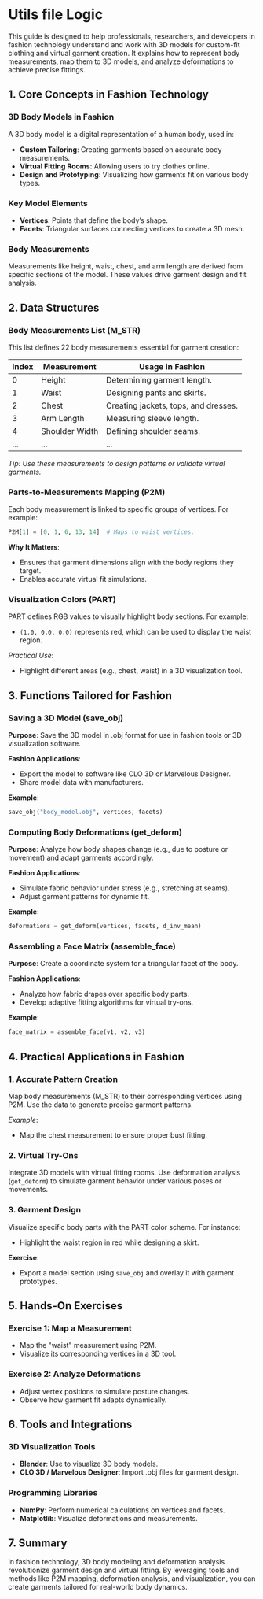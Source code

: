 # Utils file Logic

This guide is designed to help professionals, researchers, and developers in fashion technology understand and work with 3D models for custom-fit clothing and virtual garment creation. It explains how to represent body measurements, map them to 3D models, and analyze deformations to achieve precise fittings.

## 1. Core Concepts in Fashion Technology

### 3D Body Models in Fashion
A 3D body model is a digital representation of a human body, used in:
- **Custom Tailoring**: Creating garments based on accurate body measurements.
- **Virtual Fitting Rooms**: Allowing users to try clothes online.
- **Design and Prototyping**: Visualizing how garments fit on various body types.

### Key Model Elements
- **Vertices**: Points that define the body’s shape.
- **Facets**: Triangular surfaces connecting vertices to create a 3D mesh.

### Body Measurements
Measurements like height, waist, chest, and arm length are derived from specific sections of the model. These values drive garment design and fit analysis.

## 2. Data Structures

### Body Measurements List (M_STR)
This list defines 22 body measurements essential for garment creation:

| Index | Measurement     | Usage in Fashion                     |
|-------|-----------------|--------------------------------------|
| 0     | Height          | Determining garment length.          |
| 1     | Waist           | Designing pants and skirts.          |
| 2     | Chest           | Creating jackets, tops, and dresses. |
| 3     | Arm Length      | Measuring sleeve length.             |
| 4     | Shoulder Width  | Defining shoulder seams.             |
| ...   | ...             | ...                                  |

*Tip: Use these measurements to design patterns or validate virtual garments.*

### Parts-to-Measurements Mapping (P2M)
Each body measurement is linked to specific groups of vertices. For example:
```python
P2M[1] = [0, 1, 6, 13, 14]  # Maps to waist vertices.
```

**Why It Matters**:
- Ensures that garment dimensions align with the body regions they target.
- Enables accurate virtual fit simulations.

### Visualization Colors (PART)
PART defines RGB values to visually highlight body sections. For example:
- `(1.0, 0.0, 0.0)` represents red, which can be used to display the waist region.

*Practical Use*:
- Highlight different areas (e.g., chest, waist) in a 3D visualization tool.

## 3. Functions Tailored for Fashion

### Saving a 3D Model (save_obj)
**Purpose**: Save the 3D model in .obj format for use in fashion tools or 3D visualization software.

**Fashion Applications**:
- Export the model to software like CLO 3D or Marvelous Designer.
- Share model data with manufacturers.

**Example**:
```python
save_obj("body_model.obj", vertices, facets)
```

### Computing Body Deformations (get_deform)
**Purpose**: Analyze how body shapes change (e.g., due to posture or movement) and adapt garments accordingly.

**Fashion Applications**:
- Simulate fabric behavior under stress (e.g., stretching at seams).
- Adjust garment patterns for dynamic fit.

**Example**:
```python
deformations = get_deform(vertices, facets, d_inv_mean)
```

### Assembling a Face Matrix (assemble_face)
**Purpose**: Create a coordinate system for a triangular facet of the body.

**Fashion Applications**:
- Analyze how fabric drapes over specific body parts.
- Develop adaptive fitting algorithms for virtual try-ons.

**Example**:
```python
face_matrix = assemble_face(v1, v2, v3)
```

## 4. Practical Applications in Fashion

### 1. Accurate Pattern Creation
Map body measurements (M_STR) to their corresponding vertices using P2M. Use the data to generate precise garment patterns.

*Example*:
- Map the chest measurement to ensure proper bust fitting.

### 2. Virtual Try-Ons
Integrate 3D models with virtual fitting rooms. Use deformation analysis (`get_deform`) to simulate garment behavior under various poses or movements.

### 3. Garment Design
Visualize specific body parts with the PART color scheme. For instance:
- Highlight the waist region in red while designing a skirt.

**Exercise**:
- Export a model section using `save_obj` and overlay it with garment prototypes.

## 5. Hands-On Exercises

### Exercise 1: Map a Measurement
- Map the "waist" measurement using P2M.
- Visualize its corresponding vertices in a 3D tool.

### Exercise 2: Analyze Deformations
- Adjust vertex positions to simulate posture changes.
- Observe how garment fit adapts dynamically.

## 6. Tools and Integrations

### 3D Visualization Tools
- **Blender**: Use to visualize 3D body models.
- **CLO 3D / Marvelous Designer**: Import .obj files for garment design.

### Programming Libraries
- **NumPy**: Perform numerical calculations on vertices and facets.
- **Matplotlib**: Visualize deformations and measurements.

## 7. Summary
In fashion technology, 3D body modeling and deformation analysis revolutionize garment design and virtual fitting. By leveraging tools and methods like P2M mapping, deformation analysis, and visualization, you can create garments tailored for real-world body dynamics.
